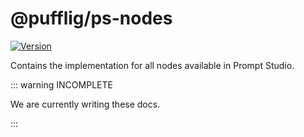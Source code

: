 # @pufflig/ps-nodes

[![Version](https://img.shields.io/npm/v/@pufflig/ps-nodes?style=flat&colorA=000000&colorB=000000)](https://www.npmjs.com/package/@pufflig/ps-nodes)

Contains the implementation for all nodes available in Prompt Studio.

::: warning INCOMPLETE

We are currently writing these docs.

:::
